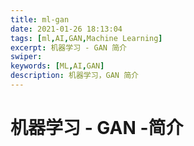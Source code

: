 ```yaml
---
title: ml-gan
date: 2021-01-26 18:13:04
tags: [ml,AI,GAN,Machine Learning]
excerpt: 机器学习 - GAN 简介
swiper:
keywords: [ML,AI,GAN]
description: 机器学习，GAN 简介
---
```


# 机器学习 - GAN -简介

